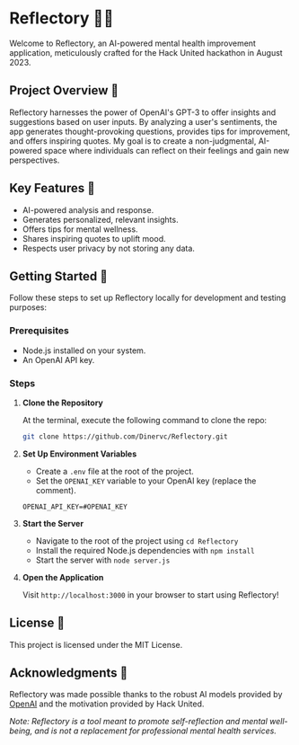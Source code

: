 # Reflectory 🧠💡

Welcome to Reflectory, an AI-powered mental health improvement application, meticulously crafted for the Hack United hackathon in August 2023.

## Project Overview 🎯

Reflectory harnesses the power of OpenAI's GPT-3 to offer insights and suggestions based on user inputs. By analyzing a user's sentiments, the app generates thought-provoking questions, provides tips for improvement, and offers inspiring quotes. My goal is to create a non-judgmental, AI-powered space where individuals can reflect on their feelings and gain new perspectives. 

## Key Features 🔑

- AI-powered analysis and response.
- Generates personalized, relevant insights.
- Offers tips for mental wellness.
- Shares inspiring quotes to uplift mood.
- Respects user privacy by not storing any data.

## Getting Started 🚀

Follow these steps to set up Reflectory locally for development and testing purposes:

### Prerequisites

- Node.js installed on your system.
- An OpenAI API key.

### Steps

1. **Clone the Repository**

   At the terminal, execute the following command to clone the repo:

   ```bash
   git clone https://github.com/Dinervc/Reflectory.git
   
2. **Set Up Environment Variables**

   - Create a `.env` file at the root of the project.
   - Set the `OPENAI_KEY` variable to your OpenAI key (replace the comment).
   ```.env
   OPENAI_API_KEY=#OPENAI_KEY

3. **Start the Server**

   - Navigate to the root of the project using `cd Reflectory`
   - Install the required Node.js dependencies with `npm install`
   - Start the server with `node server.js`

4. **Open the Application**

   Visit `http://localhost:3000` in your browser to start using Reflectory!

## License 📜

This project is licensed under the MIT License.

## Acknowledgments 🙏

Reflectory was made possible thanks to the robust AI models provided by [OpenAI](https://openai.com/) and the motivation provided by Hack United.

*Note: Reflectory is a tool meant to promote self-reflection and mental well-being, and is not a replacement for professional mental health services.*
